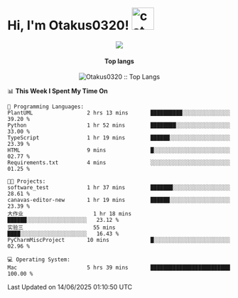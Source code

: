 <h1> Hi, I'm Otakus0320! <img src="https://media.giphy.com/media/mGcNjsfWAjY5AEZNw6/giphy.gif" width="50" alt="cat"></h1>

<p align="center"><a href="https://wakatime.com/@044d69d0-1253-4f60-96b6-5d19a0f9dde5"><img src="https://wakatime.com/badge/user/044d69d0-1253-4f60-96b6-5d19a0f9dde5.svg" /></a></p>

<h4 align="center">Top langs</h4>

<p align="center"><img src="https://github-readme-stats.vercel.app/api/top-langs/?username=Otakus0320&langs_count=10&theme=tokyonight&layout=compact&timestamp={{random_number}}" alt="Otakus0320 :: Top Langs" /></p>

<!--START_SECTION:waka-->
📊 **This Week I Spent My Time On** 

```text
💬 Programming Languages: 
PlantUML                 2 hrs 13 mins       ██████████░░░░░░░░░░░░░░░   39.20 % 
Python                   1 hr 52 mins        ████████░░░░░░░░░░░░░░░░░   33.00 % 
TypeScript               1 hr 19 mins        ██████░░░░░░░░░░░░░░░░░░░   23.39 % 
HTML                     9 mins              █░░░░░░░░░░░░░░░░░░░░░░░░   02.77 % 
Requirements.txt         4 mins              ░░░░░░░░░░░░░░░░░░░░░░░░░   01.25 % 

🐱‍💻 Projects: 
software_test            1 hr 37 mins        ███████░░░░░░░░░░░░░░░░░░   28.61 % 
canavas-editor-new       1 hr 19 mins        ██████░░░░░░░░░░░░░░░░░░░   23.39 % 
大作业                      1 hr 18 mins        ██████░░░░░░░░░░░░░░░░░░░   23.12 % 
实验三                      55 mins             ████░░░░░░░░░░░░░░░░░░░░░   16.43 % 
PyCharmMiscProject       10 mins             █░░░░░░░░░░░░░░░░░░░░░░░░   02.96 % 

💻 Operating System: 
Mac                      5 hrs 39 mins       █████████████████████████   100.00 % 
```


 Last Updated on 14/06/2025 01:10:50 UTC
<!--END_SECTION:waka-->
